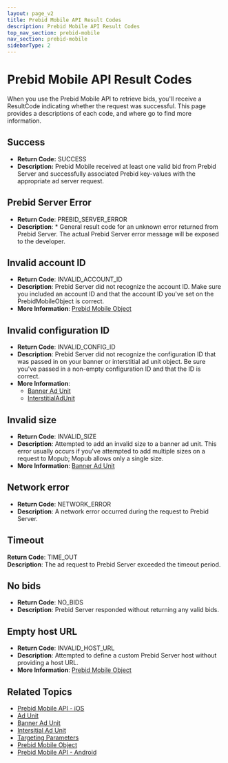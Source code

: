 ```yaml
---
layout: page_v2
title: Prebid Mobile API Result Codes
description: Prebid Mobile API Result Codes
top_nav_section: prebid-mobile
nav_section: prebid-mobile
sidebarType: 2
---
```


# Prebid Mobile API Result Codes

When you use the Prebid Mobile API to retrieve bids, you'll receive a ResultCode indicating whether the request was successful. This page provides a descriptions of each code, and where go to find more information.

## Success

- **Return Code:** SUCCESS   
- **Description:** Prebid Mobile received at least one valid bid from Prebid Server and successfully associated Prebid key-values with the appropriate ad server request.

## Prebid Server Error

- **Return Code**: PREBID_SERVER_ERROR  
- **Description**: * General result code for an unknown error returned from Prebid Server.  The actual Prebid Server error message will be exposed to the developer.  

## Invalid account ID

- **Return Code**: INVALID_ACCOUNT_ID  
- **Description**: Prebid Server did not recognize the account ID. Make sure you included an account ID and that the account ID you've set on the PrebidMobileObject is correct.   
- **More Information**: [Prebid Mobile Object]({{site.baseurl}}/prebid-mobile/pbm-api/ios/prebidmobile-object-ios.html)

## Invalid configuration ID

- **Return Code**: INVALID_CONFIG_ID  
- **Description**: Prebid Server did not recognize the configuration ID that was passed in on your banner or interstitial ad unit object. Be sure you've passed in a non-empty configuration ID and that the ID is correct.  
- **More Information**:  
  - [Banner Ad Unit](/prebid-mobile/pbm-api/ios/pbm-banneradunit-ios.html)  
  - [InterstitialAdUnit](/prebid-mobile/pbm-api/ios/pbm-bannerinterstitialadunit-ios.html)

## Invalid size

- **Return Code**: INVALID_SIZE  
- **Description**: Attempted to add an invalid size to a banner ad unit. This error usually occurs if you've attempted to add multiple sizes on a request to Mopub; Mopub allows only a single size.  
- **More Information**: [Banner Ad Unit](/prebid-mobile/pbm-api/ios/pbm-banneradunit-ios.html)

## Network error

- **Return Code**: NETWORK_ERROR  
- **Description**: A network error occurred during the request to Prebid Server.

## Timeout

**Return Code**: TIME_OUT   
**Description**: The ad request to Prebid Server exceeded the timeout period.

## No bids

- **Return Code**: NO_BIDS   
- **Description**: Prebid Server responded without returning any valid bids.

## Empty host URL

- **Return Code**: INVALID_HOST_URL   
- **Description**: Attempted to define a custom Prebid Server host without providing a host URL.
- **More Information**: [Prebid Mobile Object]({{site.baseurl}}/prebid-mobile/pbm-api/ios/prebidmobile-object-ios.html)

## Related Topics

- [Prebid Mobile API - iOS]({{site.baseurl}}/prebid-mobile/pbm-api/ios/pbm-api-iOS.html)
- [Ad Unit]({{site.baseurl}}/prebid-mobile/pbm-api/ios/pbm-adunit-ios.html)
- [Banner Ad Unit](/prebid-mobile/pbm-api/ios/pbm-banneradunit-ios.html)
- [Intersitial Ad Unit](/prebid-mobile/pbm-api/ios/pbm-bannerinterstitialadunit-ios.html)
- [Targeting Parameters]({{site.baseurl}}/prebid-mobile/pbm-api/ios/pbm-targeting-ios.html)
- [Prebid Mobile Object]({{site.baseurl}}/prebid-mobile/pbm-api/ios/prebidmobile-object-ios.html)
- [Prebid Mobile API - Android]({{site.baseurl}}/prebid-mobile/pbm-api/android/pbm-api-android.html)
